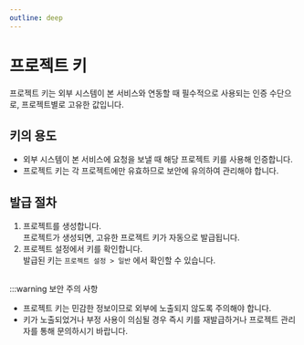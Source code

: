 ```yaml
---
outline: deep
---
```


# 프로젝트 키
프로젝트 키는 외부 시스템이 본 서비스와 연동할 때 필수적으로 사용되는 인증 수단으로, 프로젝트별로 고유한 값입니다.

## 키의 용도
- 외부 시스템이 본 서비스에 요청을 보낼 때 해당 프로젝트 키를 사용해 인증합니다.
- 프로젝트 키는 각 프로젝트에만 유효하므로 보안에 유의하여 관리해야 합니다.

## 발급 절차
1. 프로젝트를 생성합니다.  
프로젝트가 생성되면, 고유한 프로젝트 키가 자동으로 발급됩니다.
2. 프로젝트 설정에서 키를 확인합니다.  
발급된 키는 `프로젝트 설정 > 일반` 에서 확인할 수 있습니다.

## 
:::warning 보안 주의 사항
- 프로젝트 키는 민감한 정보이므로 외부에 노출되지 않도록 주의해야 합니다.
- 키가 노출되었거나 부정 사용이 의심될 경우 즉시 키를 재발급하거나 프로젝트 관리자를 통해 문의하시기 바랍니다.